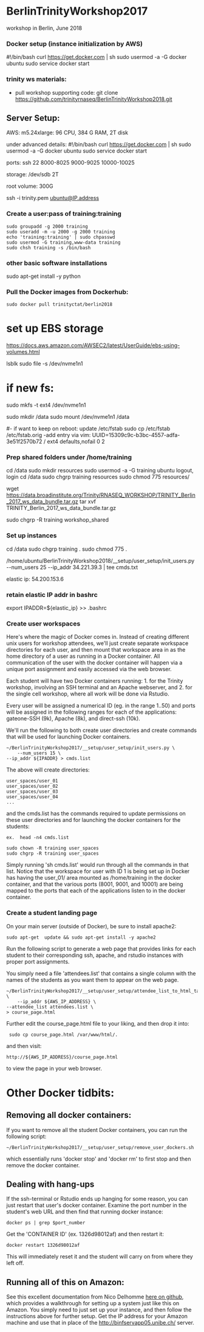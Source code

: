 # BerlinTrinityWorkshop2017
workshop in Berlin, June 2018


### Docker setup (instance initialization by AWS)

#!/bin/bash
curl https://get.docker.com | sh
sudo usermod -a -G docker ubuntu
sudo service docker start


### trinity ws materials:

*  pull workshop supporting code: git clone https://github.com/trinityrnaseq/BerlinTrinityWorkshop2018.git

## Server Setup:


AWS: m5.24xlarge: 96 CPU, 384 G RAM, 2T disk


under advanced details:
#!/bin/bash
curl https://get.docker.com | sh
sudo usermod -a -G docker ubuntu
sudo service docker start


ports:
ssh 22
8000-8025
9000-9025
10000-10025


storage:
/dev/sdb 2T

root volume: 300G


ssh -i trinity.pem ubuntu@IP.address

### Create a user:pass of training:training

    sudo groupadd -g 2000 training
    sudo useradd -m -u 2000 -g 2000 training
    echo 'training:training' | sudo chpasswd
    sudo usermod -G training,www-data training
    sudo chsh training -s /bin/bash


### other basic software installations
sudo apt-get install -y python


### Pull the Docker images from Dockerhub:

    sudo docker pull trinityctat/berlin2018



# set up EBS storage

https://docs.aws.amazon.com/AWSEC2/latest/UserGuide/ebs-using-volumes.html

lsblk
sudo file -s /dev/nvme1n1

# if new fs:
sudo mkfs -t ext4 /dev/nvme1n1


sudo mkdir /data
sudo mount /dev/nvme1n1  /data

#- if want to keep on reboot: update /etc/fstab
sudo cp /etc/fstab /etc/fstab.orig
-add entry via vim:
UUID=15309c9c-b3bc-4557-adfa-3e51f2570b72	/	ext4	defaults,nofail	0	2




### Prep shared folders under /home/training

cd /data
sudo mkdir resources
sudo usermod -a -G training ubuntu
logout, login
cd /data
sudo chgrp training resources
sudo chmod 775 resources/


wget https://data.broadinstitute.org/Trinity/RNASEQ_WORKSHOP/TRINITY_Berlin_2017_ws_data_bundle.tar.gz
tar xvf TRINITY_Berlin_2017_ws_data_bundle.tar.gz

sudo chgrp -R training workshop_shared


### Set up instances

cd /data
sudo chgrp training .
sudo chmod 775 .

/home/ubuntu/BerlinTrinityWorkshop2018/__setup/user_setup/init_users.py --num_users 25 --ip_addr 34.221.39.3  | tee cmds.txt

elastic ip: 54.200.153.6



### retain elastic IP addr in bashrc
export IPADDR=${elastic_ip} >> .bashrc 


### Create user workspaces

Here's where the magic of Docker comes in.  Instead of creating different unix users for workshop attendees, we'll just create separate workspace directories for each user, and then mount that workspace area in as the home directory of a user as running in a Docker container.  All communication of the user with the docker container will happen via a unique port assignment and easily accessed via the web browser.

Each student will have two Docker containers running:  1. for the Trinity workshop, involving an SSH terminal and an Apache webserver, and 2. for the single cell workshop, where all work will be done via Rstudio.

Every user will be assigned a numerical ID (eg. in the range 1..50) and ports will be assigned in the following ranges for each of the applications: gateone-SSH (9k), Apache (8k), and direct-ssh (10k).

We'll run the following to both create user directories and create commands that will be used for launching Docker containers.

    ~/BerlinTrinityWorkshop2017/__setup/user_setup/init_users.py \
        --num_users 15 \
	--ip_addr ${IPADDR} > cmds.list
	
The above will create directories:

    user_spaces/user_01
    user_spaces/user_02
    user_spaces/user_03
    user_spaces/user_04
    ...

and the cmds.list has the commands required to update permissions on these user directories and for launching the docker containers for the students:

    ex.  head -n4 cmds.list

    sudo chown -R training user_spaces
    sudo chgrp -R training user_spaces




Simply running 'sh cmds.list' would run through all the commands in that list.  Notice that the workspace for user with ID 1 is being set up in Docker has having the user_01/ area mounted as /home/training in the docker container, and that the various ports (8001, 9001, and 10001) are being mapped to the ports that each of the applications listen to in the docker container.



### Create a student landing page

On your main server (outside of Docker), be sure to install apache2:

    sudo apt-get  update && sudo apt-get install -y apache2


Run the following script to generate a web page that provides links for each student to their corresponding ssh, apache, and rstudio instances with proper port assignments.

You simply need a file 'attendees.list' that contains a single column with the names of the students as you want them to appear on the web page.


    ~/BerlinTrinityWorkshop2017/__setup/user_setup/attendee_list_to_html_table.py  \
        --ip_addr ${AWS_IP_ADDRESS} \
	--attendee_list attendees.list \
	> course_page.html

Further edit the course_page.html file to your liking, and then drop it into:

     sudo cp course_page.html /var/www/html/.

and then visit:

    http://${AWS_IP_ADDRESS}/course_page.html

to view the page in your web browser.

# Other Docker tidbits:

## Removing all docker containers:

If you want to remove all the student Docker containers, you can run the following script:

    ~/BerlinTrinityWorkshop2017/__setup/user_setup/remove_user_dockers.sh

which essentially runs 'docker stop' and 'docker rm' to first stop and then remove the docker container.

## Dealing with hang-ups

If the ssh-terminal or Rstudio ends up hanging for some reason, you can just restart that user's docker container.  Examine the port number in the student's web URL and then find that running docker instance:

    docker ps | grep $port_number

Get the 'CONTAINER ID' (ex. 1326d98012af)  and then restart it:

    docker restart 1326d98012af

This will immediately reset it and the student will carry on from where they left off.

## Running all of this on Amazon:

See this excellent documentation from Nico Delhomme [here on github](https://github.com/ekorpela/cloud-vm-workshop/blob/master/materials/NicolasDelhomme/using_docker_on_aws_for_bioinformatics_workshops-practical.pdf), which provides a walkthrough for setting up a system just like this on Amazon. You simply need to just set up your instance, and then follow the instructions above for further setup.  Get the IP address for your Amazon machine and use that in place of the http://binfservapp05.unibe.ch/ server.


